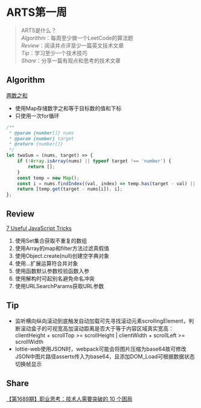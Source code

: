 # ARTS第一周

> ARTS是什么？  
  *Algorithm*：每周至少做一个LeetCode的算法题  
  *Review*：阅读并点评至少一篇英文技术文章  
  *Tip*：学习至少一个技术技巧  
  *Share*：分享一篇有观点和思考的技术文章  

## Algorithm

[两数之和](https://leetcode-cn.com/explore/interview/card/tencent/221/array-and-strings/894/)

- 使用Map存储数字之和等于目标数的值和下标
- 只使用一次for循环

```js
/**
 * @param {number[]} nums
 * @param {number} target
 * @return {number[]}
 */
let twoSum = (nums, target) => {
    if (!Array.isArray(nums) || typeof target !== 'number') {
        return [];
    }
    const temp = new Map();
    const i = nums.findIndex((val, index) => temp.has(target - val) || temp.set(val, index) && 0);
    return [temp.get(target - nums[i]), i];
};
```

## Review

[7 Useful JavaScript Tricks](https://davidwalsh.name/javascript-tricks)

1. 使用Set集合获取不重复的数组
2. 使用Array的map和filter方法过滤真假值
3. 使用Object.create(null)创建空字典对象
4. 使用...扩展运算符合并对象
5. 使用函数默认参数校验函数入参
6. 使用解构时可起别名避免命名冲突
7. 使用URLSearchParams获取URL参数

## Tip

- 监听横向纵向滚动到底触发自动加载可先寻找滚动元素scrollingElement，判断滚动盒子的可视宽高加滚动距离是否大于等于内容区域真实宽高：clientHeight + scrollTop >= scrollHeight | clientWidth + scrollLeft >= scrollWidth
- lottie-web使用JSON时，webpack可能会将图片压缩为base64故可修改JSON中图片路径asserts传入为base64，且添加DOM_Load可根据数据状态切换帧显示

## Share

[【第1689期】职业思考：技术人需要突破的 10 个困局](https://mp.weixin.qq.com/s/4bniPjbHzqMDFDkxb6_i9Q)
